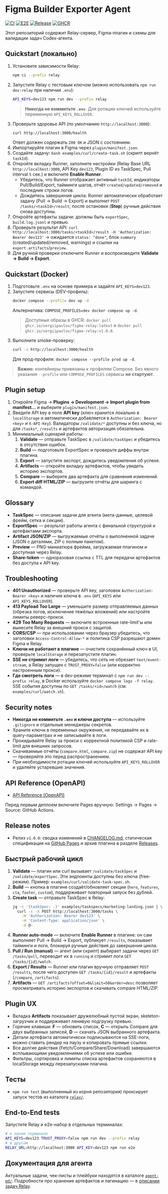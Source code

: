 <!-- Команда для Codex -->
# Figma Builder Exporter Agent

[![CI](https://github.com/sergiipavlov/figma-builder-exporter-agent/actions/workflows/ci.yml/badge.svg)](https://github.com/sergiipavlov/figma-builder-exporter-agent/actions/workflows/ci.yml)
[![E2E](https://github.com/sergiipavlov/figma-builder-exporter-agent/actions/workflows/e2e.yml/badge.svg)](https://github.com/sergiipavlov/figma-builder-exporter-agent/actions/workflows/e2e.yml)
[![Release](https://github.com/sergiipavlov/figma-builder-exporter-agent/actions/workflows/release.yml/badge.svg)](https://github.com/sergiipavlov/figma-builder-exporter-agent/actions/workflows/release.yml)
[![GHCR](https://img.shields.io/badge/GHCR-sergiipavlov%2Ffigma--relay-0B3D91?logo=docker&labelColor=0B3D91&color=0B3D91&logoColor=white)](https://ghcr.io/sergiipavlov/figma-relay)

Этот репозиторий содержит Relay-сервер, Figma-плагин и схемы для валидации задач Codex-агента.

## Quickstart (локально)

1. Установите зависимости Relay:
   ```bash
   npm ci --prefix relay
   ```
2. Запустите Relay с тестовым ключом (можно использовать `npm run dev:relay` при наличии `.env`):
   ```bash
   API_KEYS=dev123 npm run dev --prefix relay
   ```
   > **Никогда не коммитьте `.env`**. Для ротации ключей используйте переменную `API_KEYS_ROLLOVER`.
3. Проверьте здоровье API (по умолчанию `http://localhost:3000`):
   ```bash
   curl http://localhost:3000/health
   ```
   Ответ должен содержать `200 OK` и JSON с состоянием.
4. Импортируйте плагин в Figma через `plugin/manifest.json`.
5. Создайте задачу: `bash examples/curl/create-task.sh` (скрипт вернёт `taskId`).
6. Откройте вкладку Runner, заполните настройки (Relay Base URL `http://localhost:3000`, API Key `dev123`, Plugin ID из TaskSpec, Pull interval `5` сек.) и включите **Enable Runner**.
   - Убедитесь, что Runner отображает активный `taskId`, индикаторы Pull/Build/Export, тайминги шагов, отчёт `created/updated/removed` и последние строки логов.
   - Дождитесь завершения цикла: Runner автоматически обработает задачу (Pull → Build → Export) и выполнит `POST /tasks/<taskId>/result`; после остановки (**Stop**) ручные действия снова доступны.
7. Откройте артефакты задачи: должны быть `exportSpec`, `build.log.jsonl` и превью.
8. Проверьте результат API: `curl http://localhost:3000/tasks/<taskId>/result -H 'Authorization: Bearer dev123'` → ожидается `status: "done"`, блок `summary` (created/updated/removed, warnings) и ссылки на `export.artifacts`/`preview`.
9. Для ручной проверки отключите Runner и воспроизведите **Validate → Build → Export**.

## Quickstart (Docker)

1. Подготовьте `.env` на основе примера и задайте `API_KEYS=dev123`.
2. Запустите сервисы (DEV-профиль):
   ```bash
   docker compose --profile dev up -d
   ```
   Альтернатива: `COMPOSE_PROFILES=dev docker compose up -d`.
   > Доступные образы в GHCR: `docker pull ghcr.io/sergiipavlov/figma-relay:latest` и `docker pull ghcr.io/sergiipavlov/figma-relay:v1.0.0`.
3. Выполните smoke-проверку:
   ```bash
   curl -s http://localhost:3000/health
   ```
   Для прод-профиля: `docker compose --profile prod up -d`.

> **Важно:** контейнеры привязаны к профилям Compose. Без явного указания `--profile` или `COMPOSE_PROFILES` сервисы **не стартуют**.

## Plugin setup

1. Откройте Figma → **Plugins → Development → Import plugin from manifest…** и выберите `plugin/manifest.json`.
2. Введите API key в поле **API key** (ключ хранится локально в `localStorage` и автоматически добавляется в `Authorization: Bearer <key>` и `X-API-Key`). Валидаторы `/validate/*` доступны и без ключа, но для `/tasks*`, `/results` и артефактов авторизация обязательна.
3. Минимальный сценарий работы:
   1. **Validate** — отправьте TaskSpec в `/validate/taskSpec` и убедитесь в отсутствии ошибок.
   2. **Build** — подготовьте ExportSpec и проверьте диффы внутри плагина.
   3. **Export** — запустите экспорт, дождитесь уведомления об успехе.
   4. **Artifacts** — откройте вкладку артефактов, чтобы увидеть историю экспортов.
   5. **Compare** — выберите два артефакта для сравнения изменений.
   6. **Export diff HTML/ZIP** — выгрузите отчёты для шаринга с командой.

## Glossary

- **TaskSpec** — описание задачи для агента (мета-данные, целевой фрейм, сетка и секции).
- **ExportSpec** — результат работы агента с финальной структурой и артефактами экспорта.
- **Artifact JSON/ZIP** — выгружаемые отчёты о выполненной задаче (JSON с деталями, ZIP с полным пакетом).
- **Preview** — PNG-миниатюра фрейма, загружаемая плагином и доступная через Relay.
- **Share-token** — одноразовая ссылка с TTL для передачи артефактов без доступа к API key.

## Troubleshooting

- **401 Unauthorized** — проверьте API key, заголовок `Authorization: Bearer <key>` и наличие ключа в `.env` (`API_KEYS` или `API_KEYS_ROLLOVER`).
- **413 Payload Too Large** — уменьшите размер отправляемых данных (обрезка логов, исключение тяжёлых вложений) или настройте лимиты реверс-прокси.
- **429 Too Many Requests** — включите встроенные rate-limit'ы или вынесите Relay за внешний прокси с защитой.
- **CORS/CSP** — при использовании через браузер убедитесь, что заголовки `Access-Control-Allow-*` и политика CSP разрешают домен Figma и Relay.
- **Ключи не работают в плагине** — очистите сохранённый ключ в UI, проверьте `localStorage` и перезапустите плагин.
- **SSE не стримит логи** — убедитесь, что сеть не обрезает `text/event-stream`, а Relay запущен с `TRUST_PROXY=false` (или корректно настроенным прокси).
- **Где смотреть логи** — в dev-режиме терминал с `npm run dev --prefix relay`, в Docker используйте `docker compose logs -f relay`. SSE события доступны по `GET /tasks/<id>/watch` (см. `examples/curl/watch.sh`).

## Security notes

- **Никогда не коммитьте `.env` и ключи доступа** — используйте `.gitignore` и отдельные менеджеры секретов.
- Храните ключи в переменных окружения, не передавайте их в query-параметрах и не записывайте в логи.
- Прокидывайте Relay за прокси с корректной политикой CSP и rate-limit для внешних запросов.
- Скачиваемые отчёты (`compare.html`, `compare.zip`) не содержат API key — проверяйте это перед распространением.
- При необходимости ротации ключей используйте `API_KEYS_ROLLOVER` и удаляйте устаревшие значения.

## API Reference (OpenAPI)

- [API Reference (OpenAPI)](docs/openapi.html)

Перед первым деплоем включите Pages вручную: Settings → Pages → Source: GitHub Actions.

## Release notes

- Релиз `v1.0.0`: сводка изменений в [CHANGELOG.md](CHANGELOG.md), статическая спецификация на [GitHub Pages](https://sergiipavlov.github.io/figma-builder-exporter-agent/docs/openapi.html) и архив плагина в разделе [Releases](https://github.com/sergiipavlov/figma-builder-exporter-agent/releases).

## Быстрый рабочий цикл

1. **Validate** — плагин или curl вызывает `/validate/taskSpec` и `/validate/exportSpec`. Эти эндпоинты доступны без ключа (free-режим). Пример: `examples/curl/validate-task-spec.sh`.
2. **Build** — кнопка в плагине создаёт/обновляет секции (`hero`, `features`, `cta`, `footer`, `custom`), поддерживает повторный запуск без дублей.
3. **Create task** — отправьте TaskSpec в Relay:
   ```bash
   jq -c '{taskSpec: .}' examples/taskspecs/marketing-landing.json | \
     curl -s -X POST http://localhost:3000/tasks \
       -H 'Authorization: Bearer dev123' \
       -H 'Content-Type: application/json' \
       -d @-
   ```
4. **Runner auto-mode** — включите **Enable Runner** в плагине: он сам выполняет Pull → Build → Export, публикует `/results`, показывает тайминги и логи, блокируя ручные действия до завершения цикла.
5. **Pull / Run (manual)** — агент (или скрипт) выбирает задачи через `GET /tasks/pull`, переводит их в `running` и стримит логи `GET /tasks/{id}/watch`.
6. **Export / Results** — Runner или плагин вручную отправляет `POST /results`, после чего доступен `GET /tasks/{id}/result` и артефакты (`/compare`, `/artifacts`).
7. **Artifacts** — `GET /artifacts?offset=0&limit=50&order=desc` позволяет просматривать историю экспортов и скачивать compare HTML/ZIP.

## Plugin UX

- Вкладка **Artifacts** показывает дружелюбный пустой экран, skeleton-загрузчик и поддерживает ленивую подгрузку превью.
- Горячие клавиши: **F** — обновить список, **C** — открыть Compare для двух выбранных записей, **D** — скачать JSON выбранного артефакта.
- Детали артефакта автоматически подписываются на SSE-логи, можно ставить рендер на паузу и копировать прямые ссылки.
- Все долгие действия (Fetch/Compare/Share/Download) завершаются всплывающими уведомлениями об успехе или ошибке.
- Фильтры, сортировка и лимиты списка артефактов сохраняются в localStorage между перезапусками плагина.

## Тесты

- `npm run test` (выполненный из корня репозитория) проксирует запуск тестов из каталога [`relay/`](./relay/).

## End-to-End tests

Запустите Relay и e2e-набор в отдельных терминалах:

```sh
# в одном терминале
API_KEYS=dev123 TRUST_PROXY=false npm run dev --prefix relay
# в другом
RELAY_URL=http://localhost:3000 API_KEY=dev123 npm run e2e
```

## Документация для агента

Актуальные задачи, чек-листы и плейбуки находятся в каталоге [`agent-md/`](./agent-md/).
Подробности про хранение артефактов и пагинацию — в [описании задач Relay](./agent-md/tasks/relay.md#retention--pagination).

